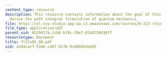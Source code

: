 ```yaml
---
content_type: resource
description: This resource contains information about the goal of this file is to
  derive the path integral formulation of quantum mechanics.
file: https://ol-ocw-studio-app-qa.s3.amazonaws.com/courses/8-323-relativistic-quantum-field-theory-i-spring-2008/a3d4cac7516bc46f61768c68845dae02_ft1ln05_08.pdf
file_type: application/pdf
parent_uid: 65294176-1c08-bf8c-29e7-81d4750d36ff
resourcetype: Document
title: ft1ln05_08.pdf
uid: a3d4cac7-516b-c46f-6176-8c68845dae02
---
```

